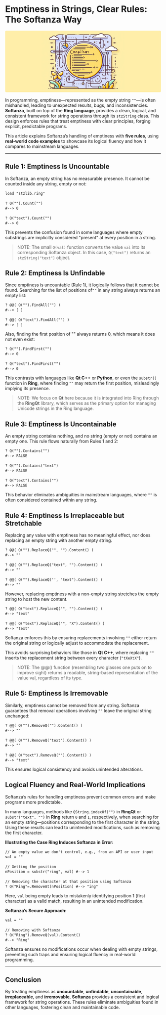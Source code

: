 # Emptiness in Strings, Clear Rules: The Softanza Way
![Emptiness, by Microsoft Create AI](../images/stzstring-emptiness.jpg)

In programming, emptiness—represented as the empty string `""`—is often mishandled, leading to unexpected results, bugs, and inconsistencies. **Softanza**, built on top of the **Ring language**, provides a clean, logical, and consistent framework for string operations through its `stzString` class. This design enforces rules that treat emptiness with clear principles, forging explicit, predictable programs.

This article explains Softanza’s handling of emptiness with **five rules**, using **real-world code examples** to showcase its logical fluency and how it compares to mainstream languages.

---

## Rule 1: Emptiness Is Uncountable

In Softanza, an empty string has no measurable presence. It cannot be counted inside any string, empty or not:

```ring
load "stzlib.ring"

? Q("").Count("") 
#--> 0

? Q("text").Count("") 
#--> 0
```

This prevents the confusion found in some languages where empty substrings are implicitly considered "present" at every position in a string.

>NOTE: The small `Q(val)` function converts the value `val` into its corresponding Softanza object. In this case, `Q("text")` returns an `stzString("text")` object.



## Rule 2: Emptiness Is Unfindable

Since emptiness is uncountable (Rule 1), it logically follows that it cannot be found. Searching for the list of positions of`""` in any string always returns an empty list:

```ring
? @@( Q("").FindAll("") ) 
#--> [ ]

? @@( Q("text").FindAll("") )
#--> [ ]
```

Also, finding the first position of "" always returns 0, which means it does not even exist:

```ring
? Q("").FindFirst("")
#--> 0

? Q("text").FindFirst("")
#--> 0
```

This contrasts with languages like **Qt C++** or **Python**, or even the `substr()` function in **Ring**, where finding `""` may return the first position, misleadingly implying its presence.

>NOTE: We focus on **Qt** here because it is integrated into Ring through the **RingQt** library, which serves as the primary option for managing Unicode strings in the Ring language.



## Rule 3: Emptiness Is Uncontainable

An empty string contains nothing, and no string (empty or not) contains an empty one. This rule flows naturally from Rules 1 and 2:

```ring
? Q("").Contains("") 
#--> FALSE

? Q("").Contains("text") 
#--> FALSE

? Q("text").Contains("")
#--> FALSE
```

This behavior eliminates ambiguities in mainstream languages, where `""` is often considered contained within any string.



## Rule 4: Emptiness Is Irreplaceable but Stretchable

Replacing any value with emptiness has no meaningful effect, nor does replacing an empty string with another empty string.

```ring
? @@( Q("").ReplaceQ("", "").Content() ) 
#--> ""

? @@( Q("").ReplaceQ("text", "").Content() ) 
#--> ""

? @@( Q("").ReplaceQ('', "text").Content() ) 
#--> ""
```

However, replacing emptiness with a non-empty string stretches the empty string to host the new content.

```ring
? @@( Q("text").ReplaceQ("", "").Content() ) 
#--> "text"

? @@( Q("text").ReplaceQ("", "X").Content() )
#--> "text"
```

Softanza enforces this by ensuring replacements involving `""` either return the original string or logically adjust to accommodate the replacement.

This avoids surprising behaviors like those in **Qt C++**, where replacing `""` inserts the replacement string between every character (`"tXeXtX"`).

>NOTE: The @@() function (resembling two glasses one puts on to improve sight) returns a readable, string-based representation of the value val, regardless of its type.


## Rule 5: Emptiness Is Irremovable

Similarly, emptiness cannot be removed from any string. Softanza guarantees that removal operations involving `""` leave the original string unchanged:

```ring
? @@( Q("").RemoveQ("").Content() ) 
#--> ""

? @@( Q("").RemoveQ("text").Content() ) 
#--> ""

? @@( Q("text").RemoveQ("").Content() ) 
#--> "text"
```

This ensures logical consistency and avoids unintended alterations.



## Logical Fluency and Real-World Implications

Softanza’s rules for handling emptiness prevent common errors and make programs more predictable.

In many languages, methods like `QString.indexOf("")` in **RingQt** or `substr("text", "")` in **Ring** return `0` and `1`, respectively, when searching for an empty string—positions corresponding to the first character in the string. Using these results can lead to unintended modifications, such as removing the first character.

**Illustrating the Case Ring Induces Softanza in Error:**

```ring
// An empty value we don't control, e.g., from an API or user input
val = ""

// Getting the position
nPosition = substr("ring", val) #--> 1

// Removing the character at that position using Softanza
? Q("Ring"=.RemoveAt(nPosition) #--> "ing"
```

Here, `val` being empty leads to mistakenly identifying position 1 (first character) as a valid match, resulting in an unintended modification.

**Softanza’s Secure Approach:**

```ring
val = ""

// Removing with Softanza
? Q("Ring").RemoveQ(val).Content()
#--> "Ring"
```

Softanza ensures no modifications occur when dealing with empty strings, preventing such traps and ensuring logical fluency in real-world programming.

---

## Conclusion

By treating emptiness as **uncountable**, **unfindable**, **uncontainable**, **irreplaceable**, and **irremovable**, **Softanza** provides a consistent and logical framework for string operations. These rules eliminate ambiguities found in other languages, fostering clean and maintainable code.